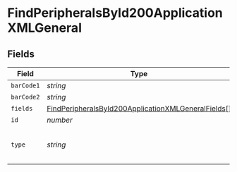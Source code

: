 # FindPeripheralsById200ApplicationXMLGeneral


## Fields

| Field                                                                                                                               | Type                                                                                                                                | Required                                                                                                                            | Description                                                                                                                         | Example                                                                                                                             |
| ----------------------------------------------------------------------------------------------------------------------------------- | ----------------------------------------------------------------------------------------------------------------------------------- | ----------------------------------------------------------------------------------------------------------------------------------- | ----------------------------------------------------------------------------------------------------------------------------------- | ----------------------------------------------------------------------------------------------------------------------------------- |
| `barCode1`                                                                                                                          | *string*                                                                                                                            | :heavy_minus_sign:                                                                                                                  | N/A                                                                                                                                 |                                                                                                                                     |
| `barCode2`                                                                                                                          | *string*                                                                                                                            | :heavy_minus_sign:                                                                                                                  | N/A                                                                                                                                 |                                                                                                                                     |
| `fields`                                                                                                                            | [FindPeripheralsById200ApplicationXMLGeneralFields](../../models/operations/findperipheralsbyid200applicationxmlgeneralfields.md)[] | :heavy_minus_sign:                                                                                                                  | N/A                                                                                                                                 |                                                                                                                                     |
| `id`                                                                                                                                | *number*                                                                                                                            | :heavy_minus_sign:                                                                                                                  | N/A                                                                                                                                 | 1                                                                                                                                   |
| `type`                                                                                                                              | *string*                                                                                                                            | :heavy_check_mark:                                                                                                                  | Name of the peripheral type                                                                                                         | Peripheral Type Name                                                                                                                |